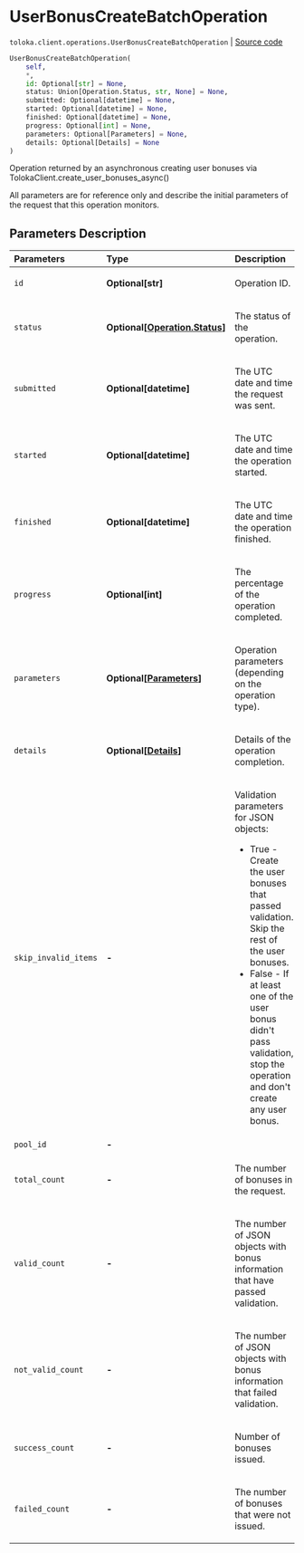 # UserBonusCreateBatchOperation
`toloka.client.operations.UserBonusCreateBatchOperation` | [Source code](https://github.com/Toloka/toloka-kit/blob/v0.1.24/src/client/operations.py#L344)

```python
UserBonusCreateBatchOperation(
    self,
    *,
    id: Optional[str] = None,
    status: Union[Operation.Status, str, None] = None,
    submitted: Optional[datetime] = None,
    started: Optional[datetime] = None,
    finished: Optional[datetime] = None,
    progress: Optional[int] = None,
    parameters: Optional[Parameters] = None,
    details: Optional[Details] = None
)
```

Operation returned by an asynchronous creating user bonuses via TolokaClient.create_user_bonuses_async()


All parameters are for reference only and describe the initial parameters of the request that this operation monitors.

## Parameters Description

| Parameters | Type | Description |
| :----------| :----| :-----------|
`id`|**Optional\[str\]**|<p>Operation ID.</p>
`status`|**Optional\[[Operation.Status](toloka.client.operations.Operation.Status.md)\]**|<p>The status of the operation.</p>
`submitted`|**Optional\[datetime\]**|<p>The UTC date and time the request was sent.</p>
`started`|**Optional\[datetime\]**|<p>The UTC date and time the operation started.</p>
`finished`|**Optional\[datetime\]**|<p>The UTC date and time the operation finished.</p>
`progress`|**Optional\[int\]**|<p>The percentage of the operation completed.</p>
`parameters`|**Optional\[[Parameters](toloka.client.operations.UserBonusCreateBatchOperation.Parameters.md)\]**|<p>Operation parameters (depending on the operation type).</p>
`details`|**Optional\[[Details](toloka.client.operations.UserBonusCreateBatchOperation.Details.md)\]**|<p>Details of the operation completion.</p>
`skip_invalid_items`|**-**|<p>Validation parameters for JSON objects:<ul><li>True - Create the user bonuses that passed validation. Skip the rest of the user bonuses.</li><li>False - If at least one of the user bonus didn&#x27;t pass validation, stop the operation and     don&#x27;t create any user bonus.</li></ul></p>
`pool_id`|**-**|<p></p>
`total_count`|**-**|<p>The number of bonuses in the request.</p>
`valid_count`|**-**|<p>The number of JSON objects with bonus information that have passed validation.</p>
`not_valid_count`|**-**|<p>The number of JSON objects with bonus information that failed validation.</p>
`success_count`|**-**|<p>Number of bonuses issued.</p>
`failed_count`|**-**|<p>The number of bonuses that were not issued.</p>
